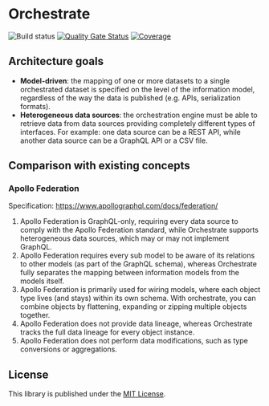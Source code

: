 # Orchestrate

![Build status](https://github.com/dotwebstack/orchestrate/actions/workflows/build.yml/badge.svg)
[![Quality Gate Status](https://sonarcloud.io/api/project_badges/measure?project=org.dotwebstack.orchestrate%3Aorchestrate&metric=alert_status)](https://sonarcloud.io/dashboard?id=org.dotwebstack.orchestrate%3Aorchestrate)
[![Coverage](https://sonarcloud.io/api/project_badges/measure?project=org.dotwebstack.orchestrate%3Aorchestrate&metric=coverage)](https://sonarcloud.io/dashboard?id=org.dotwebstack.orchestrate%3Aorchestrate)

## Architecture goals

- **Model-driven**: the mapping of one or more datasets to a single orchestrated dataset is specified on the level of the information model, regardless of the way the data is published (e.g. APIs, serialization formats). 
- **Heterogeneous data sources**: the orchestration engine must be able to retrieve data from data sources providing completely different types of interfaces. For example: one data source can be a REST API, while another data source can be a GraphQL API or a CSV file.

## Comparison with existing concepts

### Apollo Federation

Specification: https://www.apollographql.com/docs/federation/

1. Apollo Federation is GraphQL-only, requiring every data source to comply with the Apollo Federation standard, while Orchestrate supports heterogeneous data sources, which may or may not implement GraphQL.
2. Apollo Federation requires every sub model to be aware of its relations to other models (as part of the GraphQL schema), whereas Orchestrate fully separates the mapping between information models from the models itself. 
3. Apollo Federation is primarily used for wiring models, where each object type lives (and stays) within its own schema. With orchestrate, you can combine objects by flattening, expanding or zipping multiple objects together.
4. Apollo Federation does not provide data lineage, whereas Orchestrate tracks the full data lineage for every object instance.
5. Apollo Federation does not perform data modifications, such as type conversions or aggregations.

## License

This library is published under the [MIT License](LICENSE.md).
